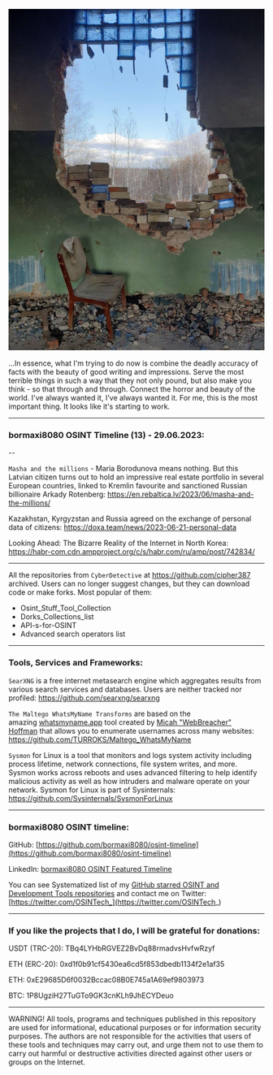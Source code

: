 ![alt text](img/13.jpg)

...In essence, what I'm trying to do now is combine the deadly accuracy of facts with the beauty of good writing and impressions. Serve the most terrible things in such a way that they not only pound, but also make you think - so that through and through. Connect the horror and beauty of the world. I've always wanted it, I've always wanted it. For me, this is the most important thing. It looks like it's starting to work.

----
### bormaxi8080 OSINT Timeline (13) - 29.06.2023:

--

```Masha and the millions``` - Maria Borodunova means nothing. But this Latvian citizen turns out to hold an impressive real estate portfolio in several European countries, linked to Kremlin favourite and sanctioned Russian billionaire Arkady Rotenberg: https://en.rebaltica.lv/2023/06/masha-and-the-millions/

Kazakhstan, Kyrgyzstan and Russia agreed on the exchange of personal data of citizens: https://doxa.team/news/2023-06-21-personal-data

Looking Ahead: The Bizarre Reality of the Internet in North Korea: https://habr-com.cdn.ampproject.org/c/s/habr.com/ru/amp/post/742834/

----

All the repositories from ```CyberDetective``` at https://github.com/cipher387 archived. Users can no longer suggest changes, but they can download code or make forks. Most popular of them:

- Osint_Stuff_Tool_Collection
- Dorks_Collections_list
- API-s-for-OSINT
- Advanced search operators list

----

### Tools, Services and Frameworks:

```SearXNG``` is a free internet metasearch engine which aggregates results from various search services and databases. Users are neither tracked nor profiled: https://github.com/searxng/searxng

```The Maltego WhatsMyName Transforms``` are based on the amazing [whatsmyname.app](https://whatsmyname.app/) tool created by [Micah "WebBreacher" Hoffman](https://webbreacher.com/) that allows you to enumerate usernames across many websites: https://github.com/TURROKS/Maltego_WhatsMyName

```Sysmon``` for Linux is a tool that monitors and logs system activity including process lifetime, network connections, file system writes, and more. Sysmon works across reboots and uses advanced filtering to help identify malicious activity as well as how intruders and malware operate on your network. Sysmon for Linux is part of Sysinternals: https://github.com/Sysinternals/SysmonForLinux

----
### bormaxi8080 OSINT timeline:

GitHub: [https://github.com/bormaxi8080/osint-timeline](https://github.com/bormaxi8080/osint-timeline)

LinkedIn: [bormaxi8080 OSINT Featured Timeline](https://www.linkedin.com/in/osintech/details/featured/)

You can see Systematized list of my [GitHub starred OSINT and Development Tools repositories](https://github.com/bormaxi8080/github-starred-repos-builder/blob/main/starred_repos.md)
and contact me on Twitter: [https://twitter.com/OSINTech_](https://twitter.com/OSINTech_)

----
### If you like the projects that I do, I will be grateful for donations:

USDT (TRC-20): TBq4LYHbRGVEZ2BvDq88rmadvsHvfwRzyf

ETH (ERC-20): 0xd1f0b91cf5430ea6cd5f853dbedb1134f2e1af35

ETH: 0xE29685D6f0032Bccac08B0E745a1A69ef9803973

BTC: 1P8UgziH27TuGTo9GK3cnKLh9JhECYDeuo

----

WARNING! All tools, programs and techniques published in this repository are used for informational, educational purposes or for information security purposes. The authors are not responsible for the activities that users of these tools and techniques may carry out, and urge them not to use them to carry out harmful or destructive activities directed against other users or groups on the Internet.